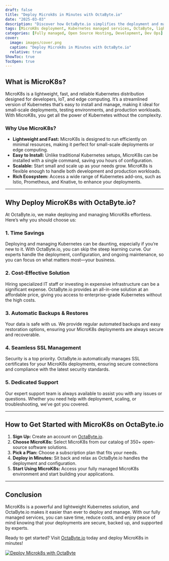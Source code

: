 ```yaml
---
draft: false
title: "Deploy Microk8s in Minutes with OctaByte.io"
date: "2025-03-03"
description: "Discover how OctaByte.io simplifies the deployment and management of MicroK8s, a lightweight Kubernetes solution. Save time, reduce costs, and enjoy seamless SSL, automatic backups, and expert support—all in one place."
tags: [MicroK8s deployment, Kubernetes managed services, OctaByte, lightweight Kubernetes, managed Kubernetes, open-source software deployment, MicroK8s benefits, Kubernetes automation, managed IT services, Kubernetes hosting]
categories: [Fully managed, Open Source Hosting, Development, Dev Ops]
cover:
  image: images/cover.png
  caption: "Deploy Microk8s in Minutes with OctaByte.io"
  relative: true
ShowToc: true
TocOpen: true
---
```



## What is MicroK8s?

MicroK8s is a lightweight, fast, and reliable Kubernetes distribution designed for developers, IoT, and edge computing. It’s a streamlined version of Kubernetes that’s easy to install and manage, making it ideal for small-scale deployments, testing environments, and production workloads. With MicroK8s, you get all the power of Kubernetes without the complexity.

### Why Use MicroK8s?

- **Lightweight and Fast:** MicroK8s is designed to run efficiently on minimal resources, making it perfect for small-scale deployments or edge computing.
- **Easy to Install:** Unlike traditional Kubernetes setups, MicroK8s can be installed with a single command, saving you hours of configuration.
- **Scalable:** Start small and scale up as your needs grow. MicroK8s is flexible enough to handle both development and production workloads.
- **Rich Ecosystem:** Access a wide range of Kubernetes add-ons, such as Istio, Prometheus, and Knative, to enhance your deployments.

---

## Why Deploy MicroK8s with OctaByte.io?

At OctaByte.io, we make deploying and managing MicroK8s effortless. Here’s why you should choose us:

### 1. **Time Savings**
Deploying and managing Kubernetes can be daunting, especially if you’re new to it. With OctaByte.io, you can skip the steep learning curve. Our experts handle the deployment, configuration, and ongoing maintenance, so you can focus on what matters most—your business.

### 2. **Cost-Effective Solution**
Hiring specialized IT staff or investing in expensive infrastructure can be a significant expense. OctaByte.io provides an all-in-one solution at an affordable price, giving you access to enterprise-grade Kubernetes without the high costs.

### 3. **Automatic Backups & Restores**
Your data is safe with us. We provide regular automated backups and easy restoration options, ensuring your MicroK8s deployments are always secure and recoverable.

### 4. **Seamless SSL Management**
Security is a top priority. OctaByte.io automatically manages SSL certificates for your MicroK8s deployments, ensuring secure connections and compliance with the latest security standards.

### 5. **Dedicated Support**
Our expert support team is always available to assist you with any issues or questions. Whether you need help with deployment, scaling, or troubleshooting, we’ve got you covered.

---

## How to Get Started with MicroK8s on OctaByte.io

1. **Sign Up:** Create an account on [OctaByte.io](https://octabyte.io).
2. **Choose MicroK8s:** Select MicroK8s from our catalog of 350+ open-source software solutions.
3. **Pick a Plan:** Choose a subscription plan that fits your needs.
4. **Deploy in Minutes:** Sit back and relax as OctaByte.io handles the deployment and configuration.
5. **Start Using MicroK8s:** Access your fully managed MicroK8s environment and start building your applications.

---

## Conclusion

MicroK8s is a powerful and lightweight Kubernetes solution, and OctaByte.io makes it easier than ever to deploy and manage. With our fully managed services, you can save time, reduce costs, and enjoy peace of mind knowing that your deployments are secure, backed up, and supported by experts.

Ready to get started? Visit [OctaByte.io](https://octabyte.io) today and deploy MicroK8s in minutes!

[![Deploy Microk8s with OctaByte](/images/deploy-on-octabyte.png)](https://octabyte.io/fully-managed-open-source-services/development/dev-ops/microk8s)